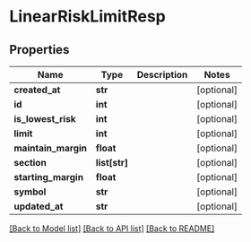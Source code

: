 # LinearRiskLimitResp

## Properties
Name | Type | Description | Notes
------------ | ------------- | ------------- | -------------
**created_at** | **str** |  | [optional] 
**id** | **int** |  | [optional] 
**is_lowest_risk** | **int** |  | [optional] 
**limit** | **int** |  | [optional] 
**maintain_margin** | **float** |  | [optional] 
**section** | **list[str]** |  | [optional] 
**starting_margin** | **float** |  | [optional] 
**symbol** | **str** |  | [optional] 
**updated_at** | **str** |  | [optional] 

[[Back to Model list]](../README.md#documentation-for-models) [[Back to API list]](../README.md#documentation-for-api-endpoints) [[Back to README]](../README.md)


